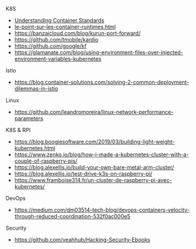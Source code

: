 
K8S

* [Understanding Container Standards
](https://youtu.be/rlj0UZlvGp0)
* [le-point-sur-les-container-runtimes.html](https://blog.alterway.fr/le-point-sur-les-container-runtimes.html)
* https://banzaicloud.com/blog/kurun-port-forward/
* https://github.com/tmobile/kardio
* https://github.com/google/kf
* https://glamanate.com/blog/using-environment-files-over-injected-environment-variables-kubernetes


Istio

* https://blog.container-solutions.com/solving-2-common-deployment-dilemmas-in-istio


Linux

* https://github.com/leandromoreira/linux-network-performance-parameters


K8S & RPI

* https://blog.boogiesoftware.com/2019/03/building-light-weight-kubernetes.html
* https://www.zenko.io/blog/how-i-made-a-kubernetes-cluster-with-a-couple-of-raspberry-pis/
* https://blog.alexellis.io/build-your-own-bare-metal-arm-cluster/
* https://blog.alexellis.io/test-drive-k3s-on-raspberry-pi/
* https://www.framboise314.fr/un-cluster-de-raspberry-pi-avec-kubernetes/


DevOps

* https://medium.com/dm03514-tech-blog/devops-containers-velocity-through-reduced-coordination-532f0ac000e5

Security

* https://github.com/yeahhub/Hacking-Security-Ebooks
